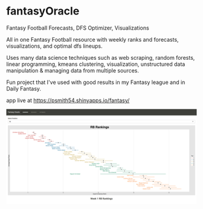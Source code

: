 # fantasyOracle
Fantasy Football Forecasts, DFS Optimizer, Visualizations

All in one Fantasy Football resource with weekly ranks and forecasts, visualizations, and optimal dfs lineups.

Uses many data science techniques such as web scraping, random forests, linear programming, kmeans clustering, visualization, unstructured data manipulation & managing data from multiple sources.

Fun project that I've used with good results in my Fantasy league and in Daily Fantasy.

app live at https://psmith54.shinyapps.io/fantasy/

![img](screenshot.png)

